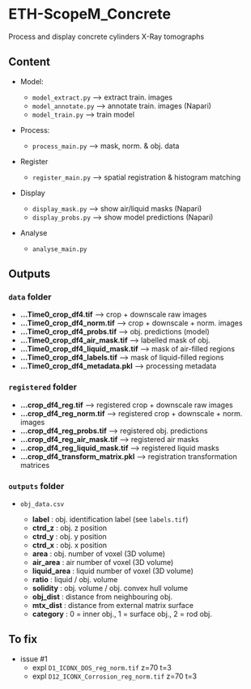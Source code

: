 # ETH-ScopeM_Concrete
Process and display concrete cylinders X-Ray tomographs

## Content
- Model:  
    - `model_extract.py` --> extract train. images 
    - `model_annotate.py` --> annotate train. images (Napari)
    - `model_train.py` --> train model

- Process:  
    - `process_main.py` --> mask, norm. & obj. data 
    
- Register
    - `register_main.py` --> spatial registration & histogram matching 

- Display  
    - `display_mask.py` --> show air/liquid masks (Napari)
    - `display_probs.py` --> show model predictions (Napari)

- Analyse
    - `analyse_main.py`

## Outputs

### `data` folder

- **...Time0_crop_df4.tif** --> crop + downscale raw images  
- **...Time0_crop_df4_norm.tif** --> crop + downscale + norm. images  
- **...Time0_crop_df4_probs.tif** --> obj. predictions (model)  
- **...Time0_crop_df4_air_mask.tif** --> labelled mask of obj.  
- **...Time0_crop_df4_liquid_mask.tif** --> mask of air-filled regions  
- **...Time0_crop_df4_labels.tif** --> mask of liquid-filled regions  
- **...Time0_crop_df4_metadata.pkl** --> processing metadata  

### `registered` folder

- **...crop_df4_reg.tif** --> registered crop + downscale raw images
- **...crop_df4_reg_norm.tif** --> registered crop + downscale + norm. images
- **...crop_df4_reg_probs.tif** --> registered obj. predictions
- **...crop_df4_reg_air_mask.tif** --> registered air masks
- **...crop_df4_reg_liquid_mask.tif** --> registered liquid masks
- **...crop_df4_transform_matrix.pkl** --> registration transformation matrices


### `outputs` folder

- `obj_data.csv`  

    - **label** : obj. identification label (see `labels.tif`)
    - **ctrd_z** : obj. z position 
    - **ctrd_y** : obj. y position
    - **ctrd_x** : obj. x position
    - **area** : obj. number of voxel (3D volume)
    - **air_area** : air number of voxel (3D volume)
    - **liquid_area** : liquid number of voxel (3D volume)
    - **ratio** : liquid / obj. volume
    - **solidity** : obj. volume / obj. convex hull volume
    - **obj_dist** : distance from neighbouring obj.
    - **mtx_dist** : distance from external matrix surface
    - **category** : 0 = inner obj., 1 = surface obj., 2 = rod obj.

## To fix
- issue #1
    - expl `D1_ICONX_DOS_reg_norm.tif` z=70 t=3
    - expl `D12_ICONX_Corrosion_reg_norm.tif` z=70 t=3
    
